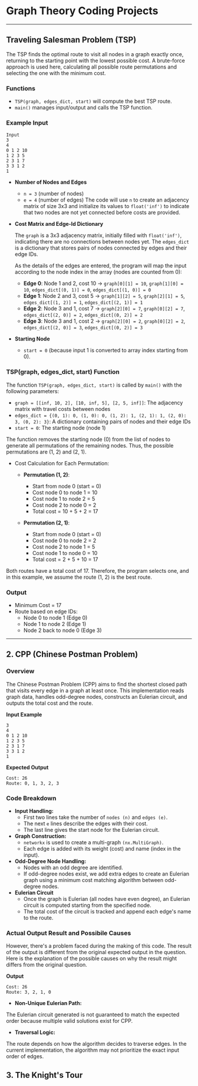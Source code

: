 # Graph Theory Coding Projects

---

## Traveling Salesman Problem (TSP)

The TSP finds the optimal route to visit all nodes in a graph exactly once, returning to the starting point with the lowest possible cost. A brute-force approach is used here, calculating all possible route permutations and selecting the one with the minimum cost.

### Functions
- `TSP(graph, edges_dict, start)` will compute the best TSP route.
- `main()` manages input/output and calls the TSP function.

### Example Input
```
Input
3 
4 
0 1 2 10 
1 2 3 5
2 3 1 7 
3 3 1 2 
1
```

- **Number of Nodes and Edges**
  - `n = 3` (number of nodes)
  - `e = 4` (number of edges) 
  The code will use `n` to create an adjacency matrix of size 3x3 and initialize its values to `float('inf')` to indicate that two nodes are not yet connected before costs are provided.

- **Cost Matrix and Edge-Id Dictionary**

  The `graph` is a 3x3 adjacency matrix, initially filled with `float('inf')`, indicating there are no connections between nodes yet. 
  The `edges_dict` is a dictionary that stores pairs of nodes connected by edges and their edge IDs.
  
  As the details of the edges are entered, the program will map the input according to the node index in the array (nodes are counted from 0):
  - **Edge 0**: Node 1 and 2, cost 10 → `graph[0][1] = 10`, `graph[1][0] = 10`, `edges_dict[(0, 1)] = 0`, `edges_dict[(1, 0)] = 0`
  - **Edge 1**: Node 2 and 3, cost 5 → `graph[1][2] = 5`, `graph[2][1] = 5`, `edges_dict[(1, 2)] = 1`, `edges_dict[(2, 1)] = 1`
  - **Edge 2**: Node 3 and 1, cost 7 → `graph[2][0] = 7`, `graph[0][2] = 7`, `edges_dict[(2, 0)] = 2`, `edges_dict[(0, 2)] = 2`
  - **Edge 3**: Node 3 and 1, cost 2 → `graph[2][0] = 2`, `graph[0][2] = 2`, `edges_dict[(2, 0)] = 3`, `edges_dict[(0, 2)] = 3`

- **Starting Node**
  - `start = 0` (because input 1 is converted to array index starting from 0).

### TSP(graph, edges_dict, start) Function
The function `TSP(graph, edges_dict, start)` is called by `main()` with the following parameters:
- `graph = [[inf, 10, 2], [10, inf, 5], [2, 5, inf]]`: The adjacency matrix with travel costs between nodes
- `edges_dict = {(0, 1): 0, (1, 0): 0, (1, 2): 1, (2, 1): 1, (2, 0): 3, (0, 2): 3}`: A dictionary containing pairs of nodes and their edge IDs
- `start = 0`: The starting node (node 1)

The function removes the starting node (0) from the list of nodes to generate all permutations of the remaining nodes. Thus, the possible permutations are (1, 2) and (2, 1).

- Cost Calculation for Each Permutation:
  - **Permutation (1, 2)**:
    - Start from node 0 (start = 0)
    - Cost node 0 to node 1 = 10
    - Cost node 1 to node 2 = 5
    - Cost node 2 to node 0 = 2
    - Total cost = 10 + 5 + 2 = 17

  - **Permutation (2, 1)**:
    - Start from node 0 (start = 0)
    - Cost node 0 to node 2 = 2
    - Cost node 2 to node 1 = 5
    - Cost node 1 to node 0 = 10
    - Total cost = 2 + 5 + 10 = 17

Both routes have a total cost of 17. Therefore, the program selects one, and in this example, we assume the route (1, 2) is the best route.

### Output
- Minimum Cost = 17
- Route based on edge IDs:
  - Node 0 to node 1 (Edge 0)
  - Node 1 to node 2 (Edge 1)
  - Node 2 back to node 0 (Edge 3)

---

## 2. CPP (Chinese Postman Problem)

### Overview

The Chinese Postman Problem (CPP) aims to find the shortest closed path that visits every edge in a graph at least once. This implementation reads graph data, handles odd-degree nodes, constructs an Eulerian circuit, and outputs the total cost and the route.

**Input Example**
```
3 
4 
0 1 2 10 
1 2 3 5
2 3 1 7 
3 3 1 2 
1
```

**Expected Output**
```
Cost: 26
Route: 0, 1, 3, 2, 3
```

### Code Breakdown

- **Input Handling:**
  - First two lines take the number of `nodes (n)` and `edges (e)`.
  - The next `e` lines describe the edges with their cost.
  - The last line gives the start node for the Eulerian circuit.
- **Graph Construction:**
  - `networkx` is used to create a multi-graph `(nx.MultiGraph)`.
  - Each edge is added with its weight (cost) and name (index in the input).
- **Odd-Degree Node Handling:**
  - Nodes with an odd degree are identified.
  - If odd-degree nodes exist, we add extra edges to create an Eulerian graph using a minimum cost matching algorithm between odd-degree nodes.
- **Eulerian Circuit**
  - Once the graph is Eulerian (all nodes have even degree), an Eulerian circuit is computed starting from the specified node.
  - The total cost of the circuit is tracked and append each edge's name to the route.

### Actual Output Result and Possibile Causes

However, there's a problem faced during the making of this code. The result of the output is different from the original expected output in the question. Here is the explanation of the possible causes on why the result might differs from the original question.

**Output**
```
Cost: 26
Route: 3, 2, 1, 0
```
- **Non-Unique Eulerian Path:**

The Eulerian circuit generated is not guaranteed to match the expected order because multiple valid solutions exist for CPP.

- **Traversal Logic:**

The route depends on how the algorithm decides to traverse edges. In the current implementation, the algorithm may not prioritize the exact input order of edges.

## 3. The Knight's Tour
